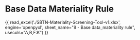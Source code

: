 
# Base Data Materiality Rule

{{ read_excel('./SBTN-Materiality-Screening-Tool-v1.xlsx', engine='openpyxl', sheet_name="8 - Base data_materiality rule", usecols="A,B,F:K") }}

